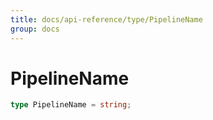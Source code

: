 ```yaml
---
title: docs/api-reference/type/PipelineName
group: docs
---
```


# PipelineName

```ts
type PipelineName = string;
```



